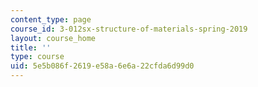 ```yaml
---
content_type: page
course_id: 3-012sx-structure-of-materials-spring-2019
layout: course_home
title: ''
type: course
uid: 5e5b086f-2619-e58a-6e6a-22cfda6d99d0
---
```

